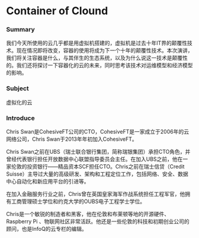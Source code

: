 # Container of Clound #

### Summary

我们今天所使用的云几乎都是用虚拟机搭建的，虚拟机是过去十年IT界的颠覆性技术。现在情况即将改变，容器的使用将成为下一个十年的颠覆性技术。本次演讲，我们将关注容器是什么，与其伴生的生态系统，以及为什么说这一技术是颠覆性的。我们还将探讨一下容器化的云的未来，同时思考该技术对运维模型和经济模型的影响。
### Subject

虚拟化的云

### Introduce

Chris Swan是CohesiveFT公司的CTO，CohesiveFT是一家成立于2006年的云网络公司，Chris Swan于2013年年初加入CohesiveFT。

Chris Swan之前在UBS（瑞士联合银行集团，简称瑞银集团）承担CTO角色，并曾经代表银行担任开放数据中心联盟指导委员会主任。在加入UBS之前，他在一家伦敦的投资银行——精品资本SCF担任CTO。Chris之前在瑞士信贷（Credit Suisse）主导过大量的高级研发、架构和工程定位工作，包括网络、安全、数据中心自动化和新应用平台的引进等。

在加入金融服务行业之前，Chris曾在英国皇家海军作战系统担任工程军官，他拥有工商管理硕士学位和约克大学的OUBS电子工程学士学位。

Chris是一个敏锐的制造者和黑客，他在伦敦和布莱顿等地的开源硬件、Raspberry Pi 、物联网社区非常活跃。他还是一些伦敦的科技和初期创业公司的顾问，也是InfoQ的云专栏的编辑。